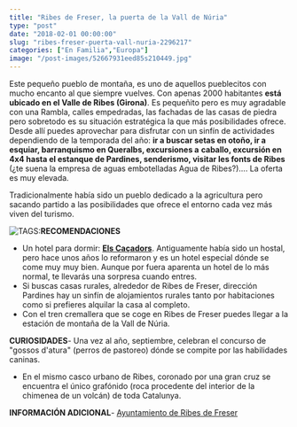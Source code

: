 ```yaml
---
title: "Ribes de Freser, la puerta de la Vall de Núria"
type: "post"
date: "2018-02-01 00:00:00"
slug: "ribes-freser-puerta-vall-nuria-2296217"
categories: ["En Familia","Europa"]
image: "/post-images/52667931eed85s210449.jpg"
---
```


Este pequeño pueblo de montaña, es uno de aquellos pueblecitos con mucho encanto al que siempre vuelves. Con apenas 2000 habitantes **está ubicado en el Valle de Ribes (Girona)**. Es pequeñito pero es muy agradable con una Rambla, calles empedradas, las fachadas de las casas de piedra pero sobretodo es su situación estratégica la que más posibilidades ofrece. Desde allí puedes aprovechar para disfrutar con un sinfín de actividades dependiendo de la temporada del año: **ir a buscar setas en otoño, ir a esquiar, barranquismo en Queralbs, excursiones a** **caballo, excursión en 4x4 hasta el estanque de Pardines, senderismo, visitar les fonts de Ribes** (¿te suena la empresa de aguas embotelladas Agua de Ribes?).... La oferta es muy elevada.  
  
Tradicionalmente había sido un pueblo dedicado a la agricultura pero sacando partido a las posibilidades que ofrece el entorno cada vez más viven del turismo.  
  
![ TAGS:](/post-images/52667931eed85s210449.jpg "ribes de freser")**RECOMENDACIONES**

- Un hotel para dormir: [**Els Caçadors**](http://www.booking.com/hotel/es/els-cacadors-de-ribes.html?aid=1294466&no_rooms=1&group_adults=1). Antiguamente había sido un hostal, pero hace unos años lo reformaron y es un hotel especial dónde se come muy muy bien. Aunque por fuera aparenta un hotel de lo más normal, te llevarás una sorpresa cuando entres.
- Si buscas casas rurales, alrededor de Ribes de Freser, dirección Pardines hay un sinfín de alojamientos rurales tanto por habitaciones como si prefieres alquilar la casa al completo.
- Con el tren cremallera que se coge en Ribes de Freser puedes llegar a la estación de montaña de la Vall de Núria.

**CURIOSIDADES**- Una vez al año, septiembre, celebran el concurso de "gossos d'atura" (perros de pastoreo) dónde se compite por las habilidades caninas.
- En el mismo casco urbano de Ribes, coronado por una gran cruz se encuentra el único grafónido (roca procedente del interior de la chimenea de un volcán) de toda Catalunya.

**INFORMACIÓN ADICIONAL**- [Ayuntamiento de Ribes de Freser](http://www.ajribesdefreser.cat/)